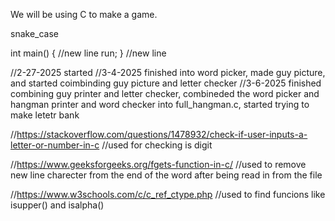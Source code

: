 We will be using C to make a game.


snake_case

int main()
{ //new line
  run;
}  //new line


//2-27-2025 started
//3-4-2025 finished into word picker, made guy picture, and started coimbinding guy picture and letter checker 
//3-6-2025 finished combining guy printer and letter checker, combineded the word picker and hangman printer and word checker into full_hangman.c, started trying to make letetr bank


//https://stackoverflow.com/questions/1478932/check-if-user-inputs-a-letter-or-number-in-c 
//used for checking is digit

//https://www.geeksforgeeks.org/fgets-function-in-c/ 
//used to remove new line charecter from the end of the word after being read in from the file

//https://www.w3schools.com/c/c_ref_ctype.php 
//used to find funcions like isupper() and isalpha()
